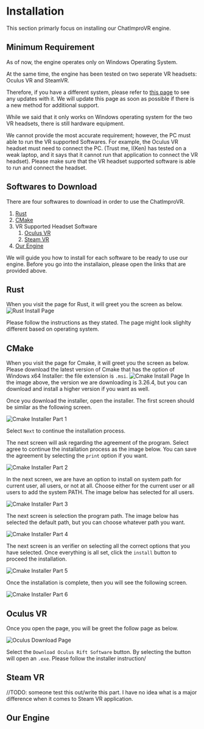 # Installation
This section primarly focus on installing our ChatImproVR engine.

## Minimum Requirement
As of now, the engine operates only on Windows Operating System.  

At the same time, the engine has been tested on two seperate VR headsets: Oculus VR and SteamVR. 

Therefore, if you have a different system, please refer to [this page](https://github.com/ChatImproVR/chatimprovr/issues/82) to see any updates with it. We will update this page as soon as possible if there is a new method for additional support. 

While we said that it only works on Windows operating system for the two VR headsets, there is still hardware equipment.

We cannot provide the most accurate requirement; however, the PC must able to run the VR supported Softwares. For example, the Oculus VR headset must need to connect the PC. (Trust me, I(Ken) has tested on a weak laptop, and it says that it cannot run that application to connect the VR headset). Please make sure that the VR headset supported software is able to run and connect the headset. 

## Softwares to Download
There are four softwares to download in order to use the ChatImproVR.
1. [Rust](https://www.rust-lang.org/tools/install)
2. [CMake](https://cmake.org/download/)
3. VR Supported Headset Software
   1. [Oculus VR](https://www.oculus.com/Setup/)
   2. [Steam VR](https://store.steampowered.com/app/250820/SteamVR/)
4. [Our Engine](https://github.com/ChatImproVR/chatimprovr)

We will guide you how to install for each software to be ready to use our engine. Before you go into the installaion, please open the links that are provided above.

## Rust
When you visit the page for Rust, it will greet you the screen as below.
![Rust Install Page](/images/rust_install_page.png)

Please follow the instructions as they stated. The page might look slighlty different based on operating system.

## CMake
When you visit the page for Cmake, it will greet you the screen as below. Please download the latest version of Cmake that has the option of Windows x64 Installer: the file extension is `.msi`.
![Cmake Install Page](/images/cmake_install_page.png)
In the image above, the version we are downloading is 3.26.4, but you can download and install a higher version if you want as well.

Once you download the installer, open the installer. The first screen should be similar as the following screen.

![Cmake Installer Part 1](/images/cmake_installer_part_1.png)

Select `Next` to continue the installation process.

The next screen will ask regarding the agreement of the program. Select agree to continue the installation process as the image below. You can save the agreement by selecting the `print` option if you want.

![Cmake Installer Part 2](/images/cmake_installer_part_2.png)

In the next screen, we are have an option to install on system path for current user, all users, or not at all. Choose either for the current user or all users to add the system PATH. The image below has selected for all users.

![Cmake Installer Part 3](/images/cmake_installer_part_3.png)

The next screen is selection the program path. The image below has selected the default path, but you can choose whatever path you want.

![Cmake Installer Part 4](/images/cmake_installer_part_4.png)

The next screen is an verifier on selecting all the correct options that you have selected. Once everything is all set, click the `install` button to proceed the installation.

![Cmake Installer Part 5](/images/cmake_installer_part_5.png)

Once the installation is complete, then you will see the following screen.

![Cmake Installer Part 6](/images/cmake_installer_part_6.png)

## Oculus VR
Once you open the page, you will be greet the follow page as below.

![Oculus Download Page](/images/oculus_download_page.png)

Select the `Download Oculus Rift Software` button. By selecting the button will open an `.exe`. Please follow the installer instruction/

## Steam VR
//TODO: someone test this out/write this part. I have no idea what is a major difference when it comes to Steam VR application.

## Our Engine
